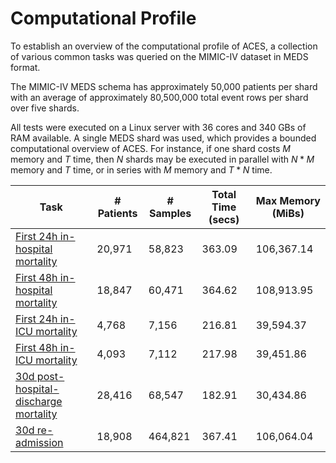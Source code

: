 # Computational Profile

To establish an overview of the computational profile of ACES, a collection of various common tasks was queried on the MIMIC-IV dataset in MEDS format.

The MIMIC-IV MEDS schema has approximately 50,000 patients per shard with an average of approximately 80,500,000 total event rows per shard over five shards.

All tests were executed on a Linux server with 36 cores and 340 GBs of RAM available. A single MEDS shard was used, which provides a bounded computational overview of ACES. For instance, if one shard costs $M$ memory and $T$ time, then $N$ shards may be executed in parallel with $N*M$ memory and $T$ time, or in series with $M$ memory and $T*N$ time.

| Task                                                                                                                                                                                  | # Patients | # Samples | Total Time (secs) | Max Memory (MiBs) |
| ------------------------------------------------------------------------------------------------------------------------------------------------------------------------------------- | ---------- | --------- | ----------------- | ----------------- |
| [First 24h in-hospital mortality](https://github.com/mmcdermott/PIE_MD/blob/e94189864080f957fcf2b7416c1dde401dfe4c15/tasks/MIMIC-IV/mortality/in_hospital/first_24h.yaml)             | 20,971     | 58,823    | 363.09            | 106,367.14        |
| [First 48h in-hospital mortality](https://github.com/mmcdermott/PIE_MD/blob/e94189864080f957fcf2b7416c1dde401dfe4c15/tasks/MIMIC-IV/mortality/in_hospital/first_48h.yaml)             | 18,847     | 60,471    | 364.62            | 108,913.95        |
| [First 24h in-ICU mortality](https://github.com/mmcdermott/PIE_MD/blob/e94189864080f957fcf2b7416c1dde401dfe4c15/tasks/MIMIC-IV/mortality/in_icu/first_24h.yaml)                       | 4,768      | 7,156     | 216.81            | 39,594.37         |
| [First 48h in-ICU mortality](https://github.com/mmcdermott/PIE_MD/blob/e94189864080f957fcf2b7416c1dde401dfe4c15/tasks/MIMIC-IV/mortality/in_icu/first_48h.yaml)                       | 4,093      | 7,112     | 217.98            | 39,451.86         |
| [30d post-hospital-discharge mortality](https://github.com/mmcdermott/PIE_MD/blob/e94189864080f957fcf2b7416c1dde401dfe4c15/tasks/MIMIC-IV/mortality/post_hospital_discharge/30d.yaml) | 28,416     | 68,547    | 182.91            | 30,434.86         |
| [30d re-admission](https://github.com/mmcdermott/PIE_MD/blob/e94189864080f957fcf2b7416c1dde401dfe4c15/tasks/MIMIC-IV/readmission/30d.yaml)                                            | 18,908     | 464,821   | 367.41            | 106,064.04        |
